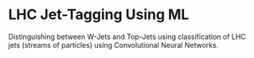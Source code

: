 # LHC Jet-Tagging Using ML

Distinguishing between W-Jets and Top-Jets using
classification of LHC jets (streams of particles) using Convolutional Neural Networks.
